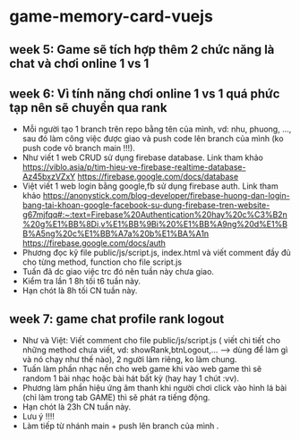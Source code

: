 # game-memory-card-vuejs

## week 5: Game sẽ tích hợp thêm 2 chức năng là chat và chơi online 1 vs 1

## week 6: Vì tính năng chơi online 1 vs 1 quá phức tạp nên sẽ chuyển qua rank

- Mỗi người tạo 1 branch trên repo bằng tên của mình, vd: nhu, phuong, ..., sau đó làm công việc được giao và push code lên branch của mình (ko push code vô branch main !!!).
- Như viết 1 web CRUD sử dụng firebase database. Link tham khảo https://viblo.asia/p/tim-hieu-ve-firebase-realtime-database-Az45bxzVZxY https://firebase.google.com/docs/database
- Việt viết 1 web login bằng google,fb sử dụng firebase auth. Link tham khảo https://anonystick.com/blog-developer/firebase-huong-dan-login-bang-tai-khoan-google-facebook-su-dung-firebase-tren-website-g67mjfqq#:~:text=Firebase%20Authentication%20hay%20c%C3%B2n%20g%E1%BB%8Di,v%E1%BB%9Bi%20%E1%BB%A9ng%20d%E1%BB%A5ng%20c%E1%BB%A7a%20b%E1%BA%A1n https://firebase.google.com/docs/auth
- Phương đọc kỹ file public/js/script.js, index.html và viết comment đầy đủ cho từng method, function cho file script.js
- Tuấn đã dc giao việc trc đó nên tuần này chưa giao.
- Kiểm tra lần 1 8h tối t6 tuần này.
- Hạn chót là 8h tối CN tuần này.

## week 7: game chat profile rank logout

- Như và Việt: Viết comment cho file public/js/script.js ( viết chi tiết cho những method chưa viết, vd: showRank,btnLogout,... --> dùng để làm gì và nó chạy như thế nào), 2 người làm riêng, ko làm chung.
- Tuấn làm phần nhạc nền cho web game khi vào web game thì sẽ random 1 bài nhạc hoặc bài hát bất kỳ (hay hay 1 chút :vv).
- Phương làm phần hiệu ứng âm thanh khi người chơi click vào hình lá bài (chỉ làm trong tab GAME) thì sẽ phát ra tiếng động.
- Hạn chót là 23h CN tuần này.
- Lưu ý !!!!
- Làm tiếp từ nhánh main + push lên branch của mình .
